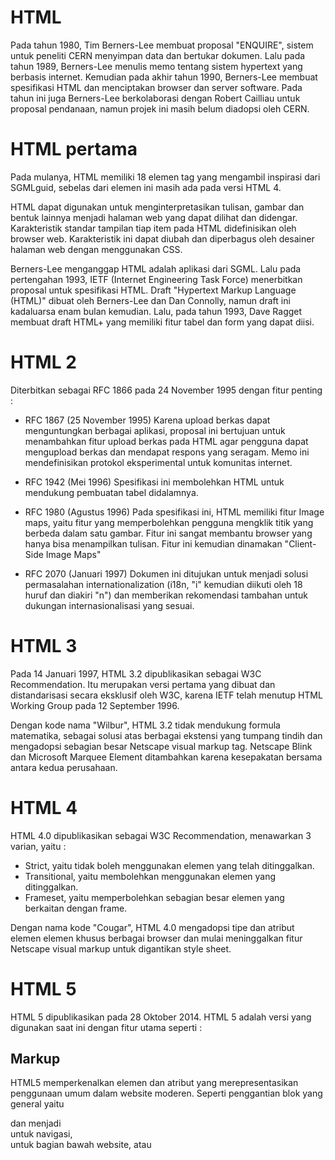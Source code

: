 # HTML

Pada tahun 1980, Tim Berners-Lee membuat proposal "ENQUIRE", sistem untuk peneliti CERN menyimpan data dan bertukar dokumen. Lalu pada tahun 1989, Berners-Lee menulis memo tentang sistem hypertext yang berbasis internet. Kemudian pada akhir tahun 1990, Berners-Lee membuat spesifikasi HTML dan menciptakan browser dan server software. Pada tahun ini juga Berners-Lee berkolaborasi dengan Robert Cailliau untuk proposal pendanaan, namun projek ini masih belum diadopsi oleh CERN.

# HTML pertama

Pada mulanya, HTML memiliki 18 elemen tag yang mengambil inspirasi dari SGMLguid, sebelas dari elemen ini masih ada pada versi HTML 4.

HTML dapat digunakan untuk menginterpretasikan tulisan, gambar dan bentuk lainnya menjadi halaman web yang dapat dilihat dan didengar. Karakteristik standar tampilan tiap item pada HTML didefinisikan oleh browser web. Karakteristik ini dapat diubah dan diperbagus oleh desainer halaman web dengan menggunakan CSS.

Berners-Lee menganggap HTML adalah aplikasi dari SGML. Lalu pada pertengahan 1993, IETF (Internet Engineering Task Force) menerbitkan proposal untuk spesifikasi HTML. Draft "Hypertext Markup Language (HTML)" dibuat oleh Berners-Lee dan Dan Connolly, namun draft ini kadaluarsa enam bulan kemudian. Lalu, pada tahun 1993, Dave Ragget membuat draft HTML+ yang memiliki fitur tabel dan form yang dapat diisi.

# HTML 2

Diterbitkan sebagai RFC 1866 pada 24 November 1995 dengan fitur penting :

- RFC 1867 (25 November 1995)
  Karena upload berkas dapat menguntungkan berbagai aplikasi, proposal ini bertujuan untuk menambahkan fitur upload berkas pada HTML agar pengguna dapat mengupload berkas dan mendapat respons yang seragam. Memo ini mendefinisikan protokol eksperimental untuk komunitas internet.

- RFC 1942 (Mei 1996)
  Spesifikasi ini membolehkan HTML untuk mendukung pembuatan tabel didalamnya.

- RFC 1980 (Agustus 1996)
  Pada spesifikasi ini, HTML memiliki fitur Image maps, yaitu fitur yang memperbolehkan pengguna mengklik titik yang berbeda dalam satu gambar. Fitur ini sangat membantu browser yang hanya bisa menampilkan tulisan. Fitur ini kemudian dinamakan "Client-Side Image Maps"

- RFC 2070 (Januari 1997)
  Dokumen ini ditujukan untuk menjadi solusi permasalahan internationalization (i18n, "i" kemudian diikuti oleh 18 huruf dan diakiri "n") dan memberikan rekomendasi tambahan untuk dukungan internasionalisasi yang sesuai.

# HTML 3

Pada 14 Januari 1997, HTML 3.2 dipublikasikan sebagai W3C Recommendation. Itu merupakan versi pertama yang dibuat dan distandarisasi secara eksklusif oleh W3C, karena IETF telah menutup HTML Working Group pada 12 September 1996.

Dengan kode nama "Wilbur", HTML 3.2 tidak mendukung formula matematika, sebagai solusi atas berbagai ekstensi yang tumpang tindih dan mengadopsi sebagian besar Netscape visual markup tag. Netscape Blink dan Microsoft Marquee Element ditambahkan karena kesepakatan bersama antara kedua perusahaan.

# HTML 4

HTML 4.0 dipublikasikan sebagai W3C Recommendation, menawarkan 3 varian, yaitu :

- Strict, yaitu tidak boleh menggunakan elemen yang telah ditinggalkan.
- Transitional, yaitu membolehkan menggunakan elemen yang ditinggalkan.
- Frameset, yaitu memperbolehkan sebagian besar elemen yang berkaitan dengan frame.

Dengan nama kode "Cougar", HTML 4.0 mengadopsi tipe dan atribut elemen elemen khusus berbagai browser dan mulai meninggalkan fitur Netscape visual markup untuk digantikan style sheet.

# HTML 5

HTML 5 dipublikasikan pada 28 Oktober 2014. HTML 5 adalah versi yang digunakan saat ini dengan fitur utama seperti :

## Markup

HTML5 memperkenalkan elemen dan atribut yang merepresentasikan penggunaan umum dalam website moderen. Seperti penggantian blok yang general yaitu <div> dan <span> menjadi <nav> untuk navigasi, <footer> untuk bagian bawah website, atau <audio> dan <video> alih-alih menggunakan <object>.

## API yang baru

Dalam tambahan untuk menspesifikasikan markup, HTML5 menspesifikasikan skrip application programming interfaces (APIs) yang dapat digunakan oleh Javascript. Document Object Model (DOM) yang ada dikembangkan dan de facto fitur terdokumentasi.

## Error Handling

HTML5 didesain sedemikian rupa agar browser yang sudah usang dapat dengan aman membaca kontstuksi HTML5.

# Kesimpulan

HTML telah dikembangkan sedemikian rupa dengan mengikuti zaman dan masukan dari penggunanya sehingga dapat menjadi sepopuler saat ini. HTML juga mempengaruhi dan mengikuti perubahan pada browser. Sehingga, HTML menjadi salah satu pondasi adanya internet hingga saat ini.
